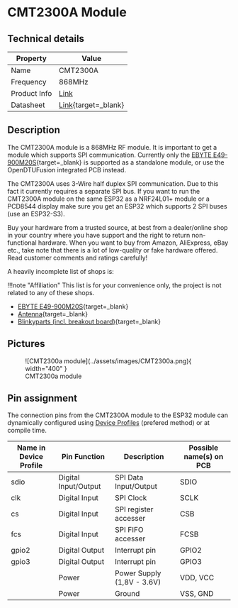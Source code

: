 # CMT2300A Module

## Technical details

| Property | Value |
| ---- | ---------- |
| Name | CMT2300A |
| Frequency | 868MHz |
| Product Info | [Link](https://hoperf.com/ic/rf_transceiver/CMT2300A.html) |
| Datasheet | [Link](https://hoperf.com/data/upload/portal/20221031/CMT2300A%20Datasheet%20EN-V1.5-202210.pdf){target=_blank} |

## Description

The CMT2300A module is a 868MHz RF module. It is important to get a module which supports SPI communication. Currently only the [EBYTE E49-900M20S](https://www.ebyte.com/en/pdf-down.aspx?id=2506){target=_blank} is supported as a standalone module, or use the OpenDTUFusion integrated PCB instead.

The CMT2300A uses 3-Wire half duplex SPI communication. Due to this fact it
currently requires a separate SPI bus. If you want to run the CMT2300A module
on the same ESP32 as a NRF24L01+ module or a PCD8544 display make sure you get
an ESP32 which supports 2 SPI buses (use an ESP32-S3).

Buy your hardware from a trusted source, at best from a dealer/online shop in your country where you have support and the right to return non-functional hardware. When you want to buy from Amazon, AliExpress, eBay etc., take note that there is a lot of low-quality or fake hardware offered. Read customer comments and ratings carefully!

A heavily incomplete list of shops is:

!!!note "Affiliation"
    This list is for your convenience only, the project is not related to any of these shops.

* [EBYTE E49-900M20S](https://ebyteiot.com/products/ebyte-e49-900m20s-cmt2300a-868-915mhz-smd-wireless-module-spi-hardware-module-long-range-3km-ipex-stamp-hole-antenna-wireless-module){target=_blank}
* [Antenna](https://www.amazon.de/s?k=B0978Q7N7C){target=_blank}
* [Blinkyparts (incl. breakout board)](https://shop.blinkyparts.com/de/Ebyte-Funkmodul-CMT2300A-868-915MHz-Breakoutboard/blink238542){target=_blank}

## Pictures

<figure markdown>
  ![CMT2300a module](../assets/images/CMT2300a.png){ width="400" }
  <figcaption markdown>CMT2300a module</figcaption>
</figure>

## Pin assignment

The connection pins from the CMT2300A module to the ESP32 module can dynamically configured using [Device Profiles](../firmware/device_profiles.md) (prefered method) or at compile time.

| Name in Device Profile | Pin Function | Description | Possible name(s) on PCB |
| ---------------------- | ------------ | ----------- | -------------------- |
| sdio | Digital Input/Output | SPI Data Input/Output | SDIO |
| clk | Digital Input | SPI Clock | SCLK |
| cs | Digital Input | SPI register accesser | CSB |
| fcs | Digital Input | SPI FIFO accesser | FCSB |
| gpio2 | Digital Output | Interrupt pin | GPIO2 |
| gpio3 | Digital Output | Interrupt pin | GPIO3 |
|    | Power | Power Supply (1,8V - 3.6V) | VDD, VCC |
|    | Power | Ground | VSS, GND |
